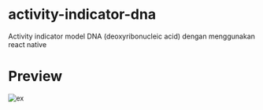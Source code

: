 # activity-indicator-dna
Activity indicator model DNA (deoxyribonucleic acid) dengan menggunakan react native

# Preview
![ex](https://user-images.githubusercontent.com/58913447/138105860-11359724-985a-445c-9db4-ea2a738d7f10.gif)
